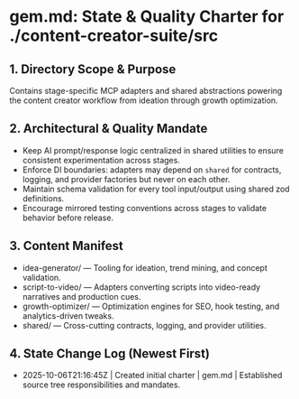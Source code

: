 # gem.md: State & Quality Charter for ./content-creator-suite/src

## 1. Directory Scope & Purpose
Contains stage-specific MCP adapters and shared abstractions powering the content creator workflow from ideation through growth optimization.

## 2. Architectural & Quality Mandate
- Keep AI prompt/response logic centralized in shared utilities to ensure consistent experimentation across stages.
- Enforce DI boundaries: adapters may depend on `shared` for contracts, logging, and provider factories but never on each other.
- Maintain schema validation for every tool input/output using shared zod definitions.
- Encourage mirrored testing conventions across stages to validate behavior before release.

## 3. Content Manifest
- idea-generator/ — Tooling for ideation, trend mining, and concept validation.
- script-to-video/ — Adapters converting scripts into video-ready narratives and production cues.
- growth-optimizer/ — Optimization engines for SEO, hook testing, and analytics-driven tweaks.
- shared/ — Cross-cutting contracts, logging, and provider utilities.

## 4. State Change Log (Newest First)
- 2025-10-06T21:16:45Z | Created initial charter | gem.md | Established source tree responsibilities and mandates.

